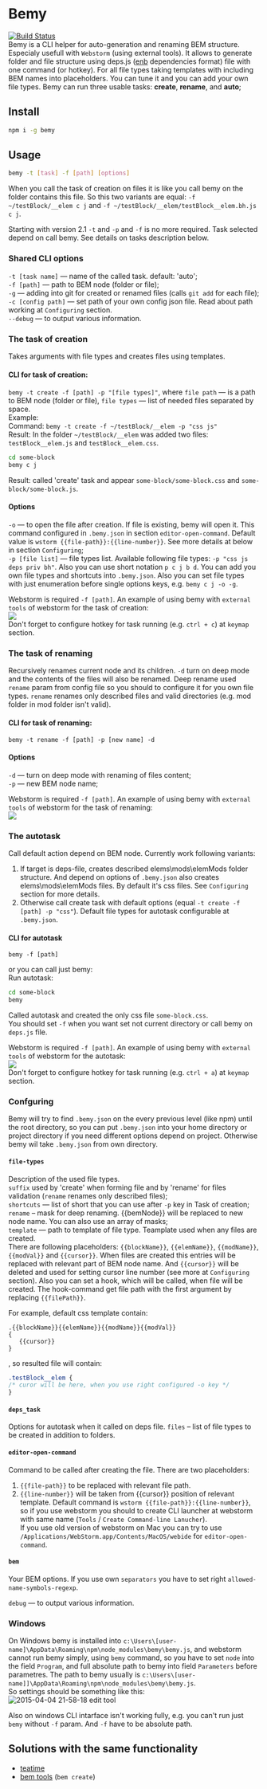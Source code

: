 # Bemy
[![Build Status][travis-image]][travis-url]  
Bemy is a CLI helper for auto-generation and renaming BEM structure. Especialy usefull with `Webstorm` (using external tools). It allows to generate folder and file structure using deps.js ([enb](http://enb-make.info) dependencies format) file with one command (or hotkey). For all file types taking templates with including BEM names into placeholders. You can tune it and you can add your own file types. Bemy can run three usable tasks: **create**, **rename**, and **auto**;

## Install
```bash
npm i -g bemy
```
## Usage
```bash
bemy -t [task] -f [path] [options]
```

When you call the task of creation on files it is like you call bemy on the folder contains this file. So this two variants are equal: `-f ~/testBlock/__elem c j` and `-f ~/testBlock/__elem/testBlock__elem.bh.js c j`.  

Starting with version 2.1 `-t` and `-p` and `-f` is no more required. Task selected depend on call bemy. See details on tasks description below.  

### Shared CLI options
`-t [task name]` — name of the called task. default: 'auto';  
`-f [path]` — path to BEM node (folder or file);  
`-g` — adding into git for created or renamed files (calls `git add` for each file);  
`-c [config path]` — set path of your own config json file. Read about path working at `Configuring` section.  
`--debug` — to output various information.

### The task of creation  
Takes arguments with file types and creates files using templates.

#### CLI for task of creation:  
`bemy -t create -f [path] -p "[file types]"`, where `file path` — is a path to BEM node (folder or file), `file types` — list of needed files separated by space.  
Example:  
Command: `bemy -t create -f ~/testBlock/__elem -p "css js"`  
Result: In the folder `~/testBlock/__elem` was added two files: `testBlock__elem.js` and `testBlock__elem.css`.  

```bash
cd some-block  
bemy c j
```
Result: called 'create' task and appear `some-block/some-block.css` and `some-block/some-block.js`.  

#### Options
`-o` — to open the file after creation. If file is existing, bemy will open it. This command configured in `.bemy.json` in section `editor-open-command`. Default value is `wstorm {{file-path}}:{{line-number}}`. See more details at below in section `Configuring`;  
`-p [file list]` — file types list. Available following file types: `-p "css js deps priv bh"`. Also you can use short notation `p c j b d`. You can add you own file types and shortcuts into `.bemy.json`. Also you can set file types with just enumeration before single options keys, e.g. `bemy c j -o -g`.

Webstorm is required `-f [path]`. An example of using bemy with `external tools` of webstorm for the task of creation:  
![](https://cloud.githubusercontent.com/assets/769992/6725632/0232f4ee-ce2e-11e4-942e-7845381663ed.png)  
Don't forget to configure hotkey for task running (e.g. `ctrl + c`) at `keymap` section.

### The task of renaming  
Recursively renames current node and its children. `-d` turn on deep mode and the contents of the files will also be renamed. Deep rename used `rename` param from config file so you should to configure it for you own file types. `rename` renames only described files and valid directories (e.g. mod folder in mod folder isn't valid).

#### CLI for task of renaming:
`bemy -t rename -f [path] -p [new name] -d`

#### Options
`-d` — turn on deep mode with renaming of files content;  
`-p` — new BEM node name;

Webstorm is required `-f [path]`. An example of using bemy with `external tools` of webstorm for the task of renaming:  
![](https://cloud.githubusercontent.com/assets/769992/6766361/e3006d96-d025-11e4-948e-1f11a663f2ea.png)  

### The autotask  
Call default action depend on BEM node. Currently work following variants:
1. If target is deps-file, creates described elems\mods\elemMods folder structure. And depend on options of `.bemy.json` also creates elems\mods\elemMods files. By default it's css files. See `Configuring` section for more details.
2. Otherwise call create task with default options (equal `-t create -f [path] -p "css"`). Default file types for autotask configurable at `.bemy.json`.

#### CLI for autotask
`bemy -f [path]`

or you can call just bemy:  
Run autotask:
```bash
cd some-block  
bemy
```
Called autotask and created the only css file `some-block.css`.  
You should set `-f` when you want set not current directory or call bemy on `deps.js` file.  

Webstorm is required `-f [path]`. An example of using bemy with `external tools` of webstorm for the autotask:  
![](https://cloud.githubusercontent.com/assets/769992/6725778/23a5188a-ce30-11e4-828d-0d590fb26e08.png)  
Don't forget to configure hotkey for task running (e.g. `ctrl + a`) at `keymap` section.

### Confguring
Bemy will try to find `.bemy.json` on the every previous level (like npm) until the root directory, so you can put `.bemy.json` into your home directory or project directory if you need different options depend on project. Otherwise bemy wil take `.bemy.json` from own directory.  

#### `file-types`
Description of the used file types.  
`suffix` used by 'create' when forming file and by 'rename' for files validation (`rename` renames only described files);  
`shortcuts` — list of short that you can use after `-p` key in Task of creation;  
`rename` – mask for deep renaming. {{bemNode}} will be replaced to new node name. You can also use an array of masks;  
`template` — path to template of file type. Teamplate used when any files are created.  
There are following placeholders: `{{blockName}}`, `{{elemName}}`, `{{modName}}`, `{{modVal}}` and `{{cursor}}`. When files are created this entries will be replaced with relevant part of BEM node name.  And `{{cursor}}` will be deleted and used for setting cursor line number (see more at `Configuring` section). Also you can set a hook, which will be called, when file will be created. The hook-command get file path with the first argument by replacing `{{filePath}}`.  

For example, default css template contain:
```
.{{blockName}}{{elemName}}{{modName}}{{modVal}}
{
   {{cursor}}
}
```
, so resulted file will contain:
```css
.testBlock__elem {
/* curor will be here, when you use right configured -o key */
}
```
#### `deps_task`
Options for autotask when it called on deps file. `files` – list of file types to be created in addition to folders.  

#### `editor-open-command`
Command to be called after creating the file. There are two placeholders:  
1. `{{file-path}}` to be replaced with relevant file path.  
2. `{{line-number}}` will be taken from {{cursor}} position of relevant template.  Default command is `wstorm {{file-path}}:{{line-number}}`, so if you use webstorm you should to create CLI launcher at webstorm with same name (`Tools` / `Create Command-line Lanucher`).  
If you use old version of webstorm on Mac you can try to use `/Applications/WebStorm.app/Contents/MacOS/webide` for `editor-open-command`.  

#### `bem`
Your BEM options. If you use own `separators` you have to set right `allowed-name-symbols-regexp`.  

`debug` — to output various information.

### Windows
On Windows bemy is installed into `c:\Users\[user-name]\AppData\Roaming\npm\node_modules\bemy\bemy.js`, and webstorm cannot run bemy simply, using `bemy` command, so you have to set `node` into the field `Program`, and full absolute path to bemy into field `Parameters` before parametres. The path to bemy usually is `c:\Users\[user-name]]\AppData\Roaming\npm\node_modules\bemy\bemy.js`.  
So settings should be something like this:  
![2015-04-04 21-58-18 edit tool](https://cloud.githubusercontent.com/assets/769992/6993726/a5b19288-db17-11e4-898b-37d2820c18bc.png)  

Also on windows CLI intarface isn't working fully, e.g. you can't run just `bemy` without `-f` param. And `-f` have to be absolute path.

## Solutions with the same functionality
* [teatime](https://github.com/sullenor/teatime)
* [bem tools](https://github.com/bem/bem-tools) (`bem create`)


[travis-url]: http://travis-ci.org/f0rmat1k/bemy
[travis-image]: http://img.shields.io/travis/f0rmat1k/bemy.svg?branch=master&style=flat